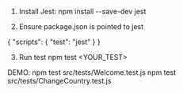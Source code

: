 1) Install Jest:
npm install --save-dev jest

2) Ensure package.json is pointed to jest

{
  "scripts": {
    "test": "jest"
  }
}

3) Run test
npm test <YOUR_TEST>



















DEMO:
npm test src/tests/Welcome.test.js
npm test src/tests/ChangeCountry.test.js